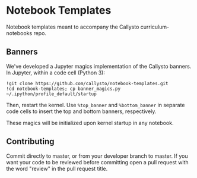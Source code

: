 # Notebook Templates

Notebook templates meant to accompany the Callysto curriculum-notebooks repo.

## Banners

We've developed a Jupyter magics implementation of the Callysto banners. In Jupyter, within a code cell (Python 3):

```
!git clone https://github.com/callysto/notebook-templates.git
!cd notebook-templates; cp banner_magics.py ~/.ipython/profile_default/startup
```

Then, restart the kernel. Use `%top_banner` and `%bottom_banner` in separate code cells to insert the top and bottom banners, respectively.

These magics will be initialized upon kernel startup in any notebook.

## Contributing

Commit directly to master, or from your developer branch to master. If you want your code to be reviewed before committing open a pull request with the word "review" in the pull request title.
